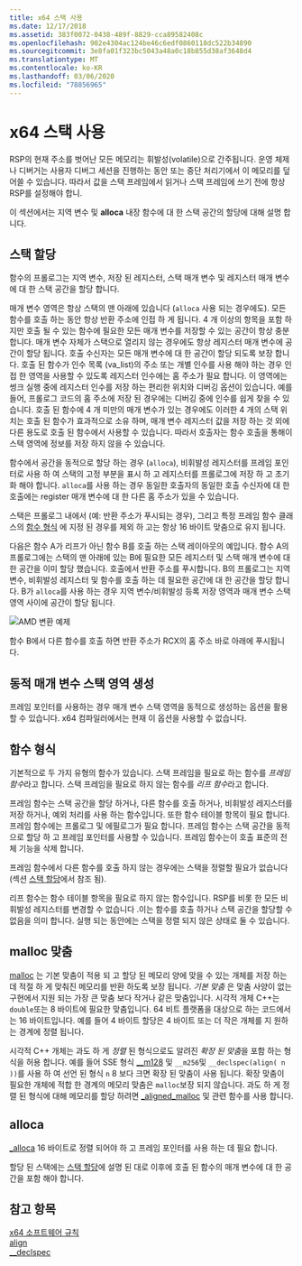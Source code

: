 ```yaml
---
title: x64 스택 사용
ms.date: 12/17/2018
ms.assetid: 383f0072-0438-489f-8829-cca89582408c
ms.openlocfilehash: 902e4304ac124be46c6edf0860118dc522b34890
ms.sourcegitcommit: 3e8fa01f323bc5043a48a0c18b855d38af3648d4
ms.translationtype: MT
ms.contentlocale: ko-KR
ms.lasthandoff: 03/06/2020
ms.locfileid: "78856965"
---
```

# <a name="x64-stack-usage"></a>x64 스택 사용

RSP의 현재 주소를 벗어난 모든 메모리는 휘발성(volatile)으로 간주됩니다. 운영 체제나 디버거는 사용자 디버그 세션을 진행하는 동안 또는 중단 처리기에서 이 메모리를 덮어쓸 수 있습니다. 따라서 값을 스택 프레임에서 읽거나 스택 프레임에 쓰기 전에 항상 RSP를 설정해야 합니.

이 섹션에서는 지역 변수 및 **alloca** 내장 함수에 대 한 스택 공간의 할당에 대해 설명 합니다.

## <a name="stack-allocation"></a>스택 할당

함수의 프롤로그는 지역 변수, 저장 된 레지스터, 스택 매개 변수 및 레지스터 매개 변수에 대 한 스택 공간을 할당 합니다.

매개 변수 영역은 항상 스택의 맨 아래에 있습니다 (`alloca` 사용 되는 경우에도). 모든 함수를 호출 하는 동안 항상 반환 주소에 인접 하 게 됩니다. 4 개 이상의 항목을 포함 하지만 호출 될 수 있는 함수에 필요한 모든 매개 변수를 저장할 수 있는 공간이 항상 충분 합니다. 매개 변수 자체가 스택으로 열리지 않는 경우에도 항상 레지스터 매개 변수에 공간이 할당 됩니다. 호출 수신자는 모든 매개 변수에 대 한 공간이 할당 되도록 보장 합니다. 호출 된 함수가 인수 목록 (va_list)의 주소 또는 개별 인수를 사용 해야 하는 경우 인접 한 영역을 사용할 수 있도록 레지스터 인수에는 홈 주소가 필요 합니다. 이 영역에는 썽크 실행 중에 레지스터 인수를 저장 하는 편리한 위치와 디버깅 옵션이 있습니다. 예를 들어, 프롤로그 코드의 홈 주소에 저장 된 경우에는 디버깅 중에 인수를 쉽게 찾을 수 있습니다. 호출 된 함수에 4 개 미만의 매개 변수가 있는 경우에도 이러한 4 개의 스택 위치는 호출 된 함수가 효과적으로 소유 하며, 매개 변수 레지스터 값을 저장 하는 것 외에 다른 용도로 호출 된 함수에서 사용할 수 있습니다.  따라서 호출자는 함수 호출을 통해이 스택 영역에 정보를 저장 하지 않을 수 있습니다.

함수에서 공간을 동적으로 할당 하는 경우 (`alloca`), 비휘발성 레지스터를 프레임 포인터로 사용 하 여 스택의 고정 부분을 표시 하 고 레지스터를 프롤로그에 저장 하 고 초기화 해야 합니다. `alloca`를 사용 하는 경우 동일한 호출자의 동일한 호출 수신자에 대 한 호출에는 register 매개 변수에 대 한 다른 홈 주소가 있을 수 있습니다.

스택은 프롤로그 내에서 (예: 반환 주소가 푸시되는 경우), 그리고 특정 프레임 함수 클래스의 [함수 형식](#function-types) 에 지정 된 경우를 제외 하 고는 항상 16 바이트 맞춤으로 유지 됩니다.

다음은 함수 A가 리프가 아닌 함수 B를 호출 하는 스택 레이아웃의 예입니다. 함수 A의 프롤로그에는 스택의 맨 아래에 있는 B에 필요한 모든 레지스터 및 스택 매개 변수에 대 한 공간을 이미 할당 했습니다. 호출에서 반환 주소를 푸시합니다. B의 프롤로그는 지역 변수, 비휘발성 레지스터 및 함수를 호출 하는 데 필요한 공간에 대 한 공간을 할당 합니다. B가 `alloca`를 사용 하는 경우 지역 변수/비휘발성 등록 저장 영역과 매개 변수 스택 영역 사이에 공간이 할당 됩니다.

![AMD 변환 예제](../build/media/vcamd_conv_ex_5.png "AMD 변환 예제")

함수 B에서 다른 함수를 호출 하면 반환 주소가 RCX의 홈 주소 바로 아래에 푸시됩니다.

## <a name="dynamic-parameter-stack-area-construction"></a>동적 매개 변수 스택 영역 생성

프레임 포인터를 사용하는 경우 매개 변수 스택 영역을 동적으로 생성하는 옵션을 활용할 수 있습니다. x64 컴파일러에서는 현재 이 옵션을 사용할 수 없습니다.

## <a name="function-types"></a>함수 형식

기본적으로 두 가지 유형의 함수가 있습니다. 스택 프레임을 필요로 하는 함수를 *프레임 함수*라고 합니다. 스택 프레임을 필요로 하지 않는 함수를 *리프 함수*라고 합니다.

프레임 함수는 스택 공간을 할당 하거나, 다른 함수를 호출 하거나, 비휘발성 레지스터를 저장 하거나, 예외 처리를 사용 하는 함수입니다. 또한 함수 테이블 항목이 필요 합니다. 프레임 함수에는 프롤로그 및 에필로그가 필요 합니다. 프레임 함수는 스택 공간을 동적으로 할당 하 고 프레임 포인터를 사용할 수 있습니다. 프레임 함수는이 호출 표준의 전체 기능을 삭제 합니다.

프레임 함수에서 다른 함수를 호출 하지 않는 경우에는 스택을 정렬할 필요가 없습니다 (섹션 [스택 할당](#stack-allocation)에서 참조 됨).

리프 함수는 함수 테이블 항목을 필요로 하지 않는 함수입니다. RSP를 비롯 한 모든 비휘발성 레지스터를 변경할 수 없습니다 .이는 함수를 호출 하거나 스택 공간을 할당할 수 없음을 의미 합니다. 실행 되는 동안에는 스택을 정렬 되지 않은 상태로 둘 수 있습니다.

## <a name="malloc-alignment"></a>malloc 맞춤

[malloc](../c-runtime-library/reference/malloc.md) 는 기본 맞춤이 적용 되 고 할당 된 메모리 양에 맞을 수 있는 개체를 저장 하는 데 적절 하 게 맞춰진 메모리를 반환 하도록 보장 됩니다. *기본 맞춤* 은 맞춤 사양이 없는 구현에서 지원 되는 가장 큰 맞춤 보다 작거나 같은 맞춤입니다. 시각적 개체 C++는 `double`또는 8 바이트에 필요한 맞춤입니다. 64 비트 플랫폼을 대상으로 하는 코드에서는 16 바이트입니다. 예를 들어 4 바이트 할당은 4 바이트 또는 더 작은 개체를 지 원하는 경계에 정렬 됩니다.

시각적 C++ 개체는 과도 하 게 *정렬* 된 형식으로도 알려진 *확장 된 맞춤*을 포함 하는 형식을 허용 합니다. 예를 들어 SSE 형식 [__m128](../cpp/m128.md) 및 `__m256`및 `__declspec(align( n ))`를 사용 하 여 선언 된 형식 `n` 8 보다 크면 확장 된 맞춤이 사용 됩니다. 확장 맞춤이 필요한 개체에 적합 한 경계의 메모리 맞춤은 `malloc`보장 되지 않습니다. 과도 하 게 정렬 된 형식에 대해 메모리를 할당 하려면 [_aligned_malloc](../c-runtime-library/reference/aligned-malloc.md) 및 관련 함수를 사용 합니다.

## <a name="alloca"></a>alloca

[_alloca](../c-runtime-library/reference/alloca.md) 16 바이트로 정렬 되어야 하 고 프레임 포인터를 사용 하는 데 필요 합니다.

할당 된 스택에는 [스택 할당](#stack-allocation)에 설명 된 대로 이후에 호출 된 함수의 매개 변수에 대 한 공간을 포함 해야 합니다.

## <a name="see-also"></a>참고 항목

[x64 소프트웨어 규칙](../build/x64-software-conventions.md)<br/>
[align](../cpp/align-cpp.md)<br/>
[__declspec](../cpp/declspec.md)
